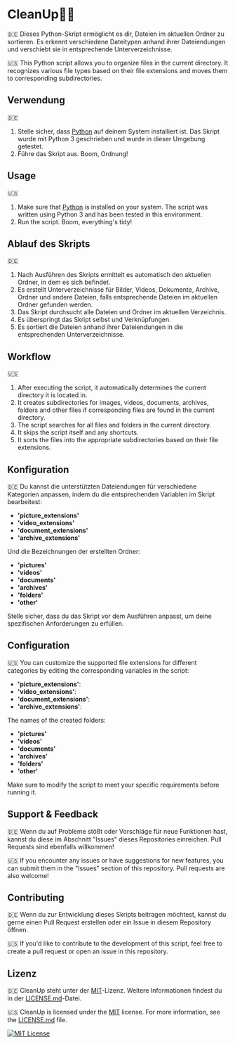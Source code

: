 # CleanUp🧹💨
🇩🇪 Dieses Python-Skript ermöglicht es dir, Dateien im aktuellen Ordner zu sortieren. Es erkennt verschiedene Dateitypen anhand ihrer Dateiendungen und verschiebt sie in entsprechende Unterverzeichnisse.

🇺🇸 This Python script allows you to organize files in the current directory. It recognizes various file types based on their file extensions and moves them to corresponding subdirectories.


## Verwendung
🇩🇪
1. Stelle sicher, dass [Python](https://www.python.org/downloads/) auf deinem System installiert ist. Das Skript wurde mit Python 3 geschrieben und wurde in dieser Umgebung getestet.
2. Führe das Skript aus. Boom, Ordnung!

## Usage
🇺🇸
1. Make sure that [Python](https://www.python.org/downloads/) is installed on your system. The script was written using Python 3 and has been tested in this environment.
2. Run the script. Boom, everything's tidy!


## Ablauf des Skripts
🇩🇪
1. Nach Ausführen des Skripts ermittelt es automatisch den aktuellen Ordner, in dem es sich befindet.
2. Es erstellt Unterverzeichnisse für Bilder, Videos, Dokumente, Archive, Ordner und andere Dateien, falls entsprechende Dateien im aktuellen Ordner gefunden werden.
3. Das Skript durchsucht alle Dateien und Ordner im aktuellen Verzeichnis.
4. Es überspringt das Skript selbst und Verknüpfungen.
5. Es sortiert die Dateien anhand ihrer Dateiendungen in die entsprechenden Unterverzeichnisse.

## Workflow
🇺🇸
1. After executing the script, it automatically determines the current directory it is located in.
2. It creates subdirectories for images, videos, documents, archives, folders and other files if corresponding files are found in the current directory.
3. The script searches for all files and folders in the current directory.
4. It skips the script itself and any shortcuts.
5. It sorts the files into the appropriate subdirectories based on their file extensions.


## Konfiguration
🇩🇪 Du kannst die unterstützten Dateiendungen für verschiedene Kategorien anpassen, indem du die entsprechenden Variablen im Skript bearbeitest:

- **'picture_extensions'**
- **'video_extensions'**
- **'document_extensions'**
- **'archive_extensions'**

Und die Bezeichnungen der erstellten Ordner:
- **'pictures'**
- **'videos'**
- **'documents'**
- **'archives'**
- **'folders'**
- **'other'**

Stelle sicher, dass du das Skript vor dem Ausführen anpasst, um deine spezifischen Anforderungen zu erfüllen.

## Configuration
🇺🇸 You can customize the supported file extensions for different categories by editing the corresponding variables in the script:

- **'picture_extensions'**:
- **'video_extensions'**:
- **'document_extensions'**:
- **'archive_extensions'**:

The names of the created folders:
- **'pictures'**
- **'videos'**
- **'documents'**
- **'archives'**
- **'folders'**
- **'other'**

Make sure to modify the script to meet your specific requirements before running it.


## Support & Feedback
🇩🇪 Wenn du auf Probleme stößt oder Vorschläge für neue Funktionen hast, kannst du diese im Abschnitt "Issues" dieses Repositories einreichen. Pull Requests sind ebenfalls willkommen!

🇺🇸 If you encounter any issues or have suggestions for new features, you can submit them in the "Issues" section of this repository. Pull requests are also welcome!


## Contributing
🇩🇪 Wenn du zur Entwicklung dieses Skripts beitragen möchtest, kannst du gerne einen Pull Request erstellen oder ein Issue in diesem Repository öffnen.

🇺🇸 If you'd like to contribute to the development of this script, feel free to create a pull request or open an issue in this repository.


## Lizenz
🇩🇪 CleanUp steht unter der [MIT](https://choosealicense.com/licenses/mit/)-Lizenz. Weitere Informationen findest du in der [LICENSE.md](https://github.com/TravikSkoot/CleanUp/blob/main/LICENSE)-Datei.

🇺🇸 CleanUp is licensed under the [MIT](https://choosealicense.com/licenses/mit/) license. For more information, see the [LICENSE.md](https://github.com/TravikSkoot/CleanUp/blob/main/LICENSE) file.

[![MIT License](https://img.shields.io/badge/License-MIT-green.svg)](https://choosealicense.com/licenses/mit/)
